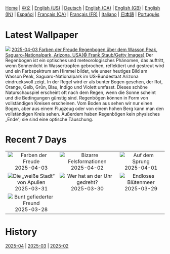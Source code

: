 [Home](../README.md) | [中文](zh-CN.md) | [English (US)](en-US.md) | [Deutsch](de-DE.md) | [English (CA)](en-CA.md) | [English (GB)](en-GB.md) | [English (IN)](en-IN.md) | [Español](es-ES.md) | [Français (CA)](fr-CA.md) | [Français (FR)](fr-FR.md) | [Italiano](it-IT.md) | [日本語](ja-JP.md) | [Português](pt-BR.md)

# Latest Wallpaper
![](https://www.bing.com/th?id=OHR.SaguaroRainbow_DE-DE8863396941_UHD.jpg)
[2025-04-03 Farben der Freude Regenbogen über dem Wasson Peak, Saguaro-Nationalpark, Arizona, USA(© Frank Staub/Getty Images)](https://www.bing.com/th?id=OHR.SaguaroRainbow_DE-DE8863396941_UHD.jpg)
Der Regenbogen ist ein optisches und meteorologisches Phänomen, das auftritt, wenn Sonnenlicht in Wassertropfen gebrochen, reflektiert und gestreut wird und ein Farbspektrum am Himmel bildet, wie unser heutiges Bild am Wasson Peak, Saguaro-Nationalpark im US-Bundestaat Arizona eindrucksvoll zeigt. In der Regel wird er als bunter Bogen gesehen, der Rot, Orange, Gelb, Grün, Blau, Indigo und Violett umfasst. Dieses schöne Naturschauspiel erscheint oft nach dem Regen, wenn die Sonne scheint und die Bedingungen günstig sind. Regenbögen können in Form von vollständigen Kreisen erscheinen. Vom Boden aus sehen wir nur einen Bogen, aber aus einem Flugzeug oder von einem hohen Berg kann man den vollständigen Kreis sehen. Außerdem haben Regenbögen kein physisches „Ende“; sie sind eine optische Täuschung.

# Recent 7 Days
|  |  |  |
|:---:|:---:|:---:|
| ![](https://www.bing.com/th?id=OHR.SaguaroRainbow_DE-DE8863396941_400x240.jpg "Farben der Freude") 2025-04-03 | ![](https://www.bing.com/th?id=OHR.UtahBadlands_DE-DE8578683347_400x240.jpg "Bizarre Felsformationen") 2025-04-02 | ![](https://www.bing.com/th?id=OHR.TicanFrog_DE-DE8199372905_400x240.jpg "Auf dem Sprung") 2025-04-01 |
| ![](https://www.bing.com/th?id=OHR.ItalyOstuni_DE-DE7873606461_400x240.jpg "Die „weiße Stadt“ von Apulien") 2025-03-31 | ![](https://www.bing.com/th?id=OHR.AtheneNoctuaGermany_DE-DE4640297200_400x240.jpg "Wer hat an der Uhr gedreht?") 2025-03-30 | ![](https://www.bing.com/th?id=OHR.CarrizoBloom_DE-DE4724342753_400x240.jpg "Endloses Blütenmeer") 2025-03-29 |
| ![](https://www.bing.com/th?id=OHR.NestingMonarch_DE-DE4342475181_400x240.jpg "Bunt gefiederter Freund") 2025-03-28 |  |  |

# History
[2025-04](../archives/wallpaper/de-DE/w_2025_04.md) | [2025-03](../archives/wallpaper/de-DE/w_2025_03.md) | [2025-02](../archives/wallpaper/de-DE/w_2025_02.md)
